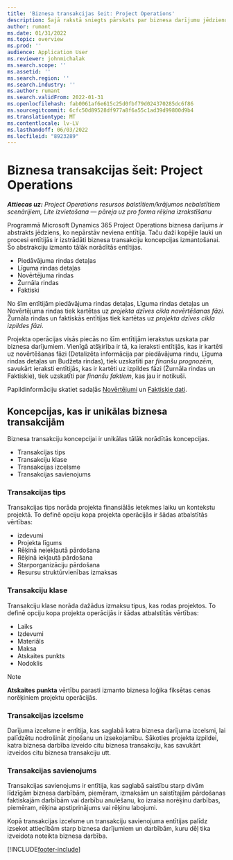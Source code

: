 ```yaml
---
title: 'Biznesa transakcijas šeit: Project Operations'
description: Šajā rakstā sniegts pārskats par biznesa darījumu jēdzienu programmā Microsoft Dynamics 365 Project Operations.
author: rumant
ms.date: 01/31/2022
ms.topic: overview
ms.prod: ''
audience: Application User
ms.reviewer: johnmichalak
ms.search.scope: ''
ms.assetid: ''
ms.search.region: ''
ms.search.industry: ''
ms.author: rumant
ms.search.validFrom: 2022-01-31
ms.openlocfilehash: fab0061af6e615c25d0fbf79d024370285dc6f86
ms.sourcegitcommit: 6cfc50d89528df977a8f6a55c1ad39d99800d9b4
ms.translationtype: MT
ms.contentlocale: lv-LV
ms.lasthandoff: 06/03/2022
ms.locfileid: "8923289"
---
```

# <a name="business-transactions-in-project-operations"></a>Biznesa transakcijas šeit: Project Operations

_**Attiecas uz:** Project Operations resursos balstītiem/krājumos nebalstītiem scenārijiem, Lite izvietošana — pāreja uz pro forma rēķina izrakstīšanu_

Programmā Microsoft Dynamics 365 Project Operations biznesa darījums *ir* abstrakts jēdziens, ko nepārstāv neviena entītija. Taču daži kopējie lauki un procesi entītijās ir izstrādāti biznesa transakciju koncepcijas izmantošanai. Šo abstrakciju izmanto tālāk norādītās entītijas.

- Piedāvājuma rindas detaļas
- Līguma rindas detaļas
- Novērtējuma rindas
- Žurnāla rindas
- Faktiski

No šīm entītijām piedāvājuma rindas detaļas, Līguma rindas detaļas un Novērtējuma rindas tiek kartētas uz *projekta dzīves cikla novērtēšanas fāzi*. Žurnāla rindas un faktiskās entītijas tiek kartētas uz *projekta dzīves cikla izpildes fāzi*.

Projekta operācijas visās piecās no šīm entītijām ierakstus uzskata par biznesa darījumiem. Vienīgā atšķirība ir tā, ka ieraksti entītijās, kas ir kartēti uz novērtēšanas fāzi (Detalizēta informācija par piedāvājuma rindu, Līguma rindas detaļas un Budžeta rindas), tiek uzskatīti par *finanšu prognozēm*, savukārt ieraksti entītijās, kas ir kartēti uz izpildes fāzi (Žurnāla rindas un Faktiskie), tiek uzskatīti par *finanšu faktiem*, kas jau ir notikuši.

Papildinformāciju skatiet sadaļās [Novērtējumi](../project-management/estimating-projects-overview.md) un [Faktiskie dati](actuals-overview.md).

## <a name="concepts-that-are-unique-to-business-transactions"></a>Koncepcijas, kas ir unikālas biznesa transakcijām

Biznesa transakciju koncepcijai ir unikālas tālāk norādītās koncepcijas.

- Transakcijas tips
- Transakciju klase
- Transakcijas izcelsme
- Transakcijas savienojums

### <a name="transaction-type"></a>Transakcijas tips

Transakcijas tips norāda projekta finansiālās ietekmes laiku un kontekstu projektā. To definē opciju kopa projekta operācijās ir šādas atbalstītās vērtības:

- izdevumi
- Projekta līgums
- Rēķinā neiekļautā pārdošana
- Rēķinā iekļautā pārdošana
- Starporganizāciju pārdošana
- Resursu struktūrvienības izmaksas

### <a name="transaction-class"></a>Transakciju klase

Transakciju klase norāda dažādus izmaksu tipus, kas rodas projektos. To definē opciju kopa projekta operācijās ir šādas atbalstītās vērtības:

- Laiks
- Izdevumi
- Materiāls
- Maksa
- Atskaites punkts
- Nodoklis

> [!NOTE]
> **Atskaites punkta** vērtību parasti izmanto biznesa loģika fiksētas cenas norēķiniem projektu operācijās.

### <a name="transaction-origin"></a>Transakcijas izcelsme

Darījuma izcelsme ir entītija, kas saglabā katra biznesa darījuma izcelsmi, lai palīdzētu nodrošināt ziņošanu un izsekojamību. Sākoties projekta izpildei, katra biznesa darbība izveido citu biznesa transakciju, kas savukārt izveidos citu biznesa transakciju utt.

### <a name="transaction-connection"></a>Transakcijas savienojums

Transakcijas savienojums ir entītija, kas saglabā saistību starp divām līdzīgām biznesa darbībām, piemēram, izmaksām un saistītajām pārdošanas faktiskajām darbībām vai darbību anulēšanu, ko izraisa norēķinu darbības, piemēram, rēķina apstiprinājums vai rēķinu labojumi.

Kopā transakcijas izcelsme un transakciju savienojuma entītijas palīdz izsekot attiecībām starp biznesa darījumiem un darbībām, kuru dēļ tika izveidota noteikta biznesa darbība.

[!INCLUDE[footer-include](../includes/footer-banner.md)]
